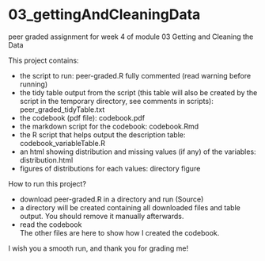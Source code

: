 # 03_gettingAndCleaningData
peer graded assignment for week 4 of module 03 Getting and Cleaning the Data

This project contains:
- the script to run: peer-graded.R fully commented (read warning before running)
- the tidy table output from the script (this table will also be created by the script in the temporary directory, see comments in scripts): peer_graded_tidyTable.txt
- the codebook (pdf file): codebook.pdf
- the markdown script for the codebook: codebook.Rmd 
- the R script that helps output the description table: codebook_variableTable.R
- an html showing distribution and missing values (if any) of the variables: distribution.html
- figures of distributions for each values: directory figure

How to run this project? 
- download peer-graded.R in a directory and run (Source)
- a directory will be created containing all downloaded files and table output. You should remove it manually afterwards. 
- read the codebook\
The other files are here to show how I created the codebook. 

I wish you a smooth run, and thank you for grading me! 

